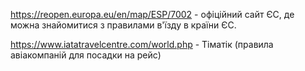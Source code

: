 https://reopen.europa.eu/en/map/ESP/7002 - офіційний сайт ЄС, де можна знайомитися з правилами в'їзду в країни ЄС.

https://www.iatatravelcentre.com/world.php - Тіматік (правила авіакомпаній для посадки на рейс)